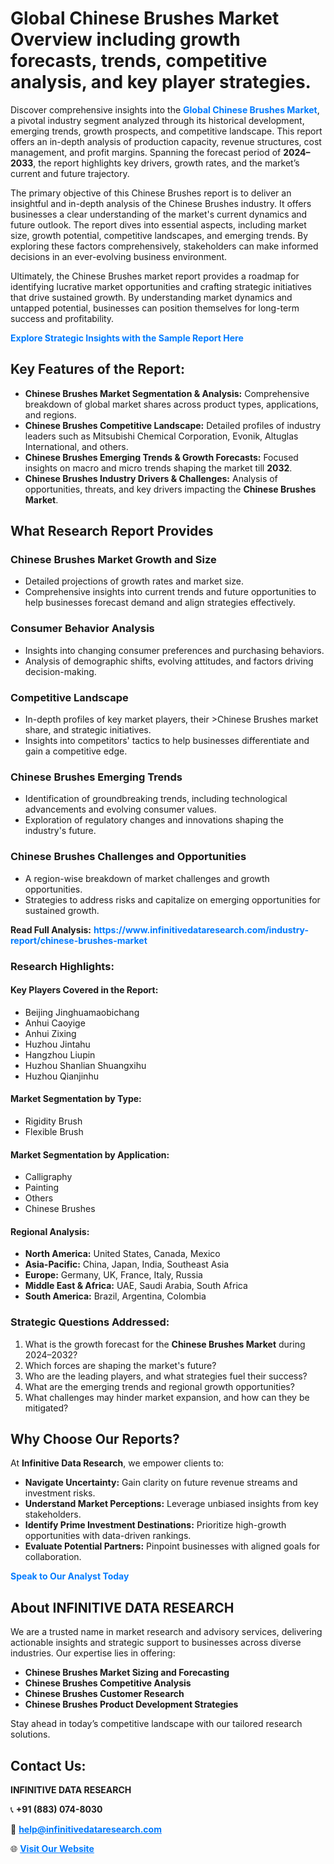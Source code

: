 <h1>Global Chinese Brushes Market Overview including growth forecasts, trends, competitive analysis, and key player strategies.</h1>
<p>
Discover comprehensive insights into the 
<a href="https://www.infinitivedataresearch.com/industry-report/chinese-brushes-market" rel="dofollow" style="color: #007BFF; text-decoration: none;"><strong>Global Chinese Brushes Market</strong></a>, a pivotal industry segment analyzed through its historical development, emerging trends, growth prospects, and competitive landscape. This report offers an in-depth analysis of production capacity, revenue structures, cost management, and profit margins. Spanning the forecast period of <strong>2024–2033</strong>, the report highlights key drivers, growth rates, and the market’s current and future trajectory.
</p>
<p>
The primary objective of this Chinese Brushes report is to deliver an insightful and in-depth analysis of the Chinese Brushes industry. It offers businesses a clear understanding of the market's current dynamics and future outlook. The report dives into essential aspects, including market size, growth potential, competitive landscapes, and emerging trends. By exploring these factors comprehensively, stakeholders can make informed decisions in an ever-evolving business environment.
</p>
<p>
Ultimately, the Chinese Brushes market report provides a roadmap for identifying lucrative market opportunities and crafting strategic initiatives that drive sustained growth. By understanding market dynamics and untapped potential, businesses can position themselves for long-term success and profitability.
</p>
<p>
<a href="https://www.infinitivedataresearch.com/request-sample/reportId=111858" style="color: #007BFF; text-decoration: none;"><strong>Explore Strategic Insights with the Sample Report Here</strong></a>
</p>

<h2>Key Features of the Report:</h2>
<ul>
<li><strong>Chinese Brushes Market Segmentation & Analysis:</strong> Comprehensive breakdown of global market shares across product types, applications, and regions.</li>
<li><strong>Chinese Brushes Competitive Landscape:</strong> Detailed profiles of industry leaders such as Mitsubishi Chemical Corporation, Evonik, Altuglas International, and others.</li>
<li><strong>Chinese Brushes Emerging Trends & Growth Forecasts:</strong> Focused insights on macro and micro trends shaping the market till <strong>2032</strong>.</li>
<li><strong>Chinese Brushes Industry Drivers & Challenges:</strong> Analysis of opportunities, threats, and key drivers impacting the <strong>Chinese Brushes Market</strong>.</li>
</ul>

<h2>What Research Report Provides</h2>
<h3>Chinese Brushes Market Growth and Size</h3>
<ul>
<li>Detailed projections of growth rates and market size.</li>
<li>Comprehensive insights into current trends and future opportunities to help businesses forecast demand and align strategies effectively.</li>
</ul>

<h3>Consumer Behavior Analysis</h3>
<ul>
<li>Insights into changing consumer preferences and purchasing behaviors.</li>
<li>Analysis of demographic shifts, evolving attitudes, and factors driving decision-making.</li>
</ul>

<h3>Competitive Landscape</h3>
<ul>
<li>In-depth profiles of key market players, their >Chinese Brushes market share, and strategic initiatives.</li>
<li>Insights into competitors' tactics to help businesses differentiate and gain a competitive edge.</li>
</ul>

<h3>Chinese Brushes Emerging Trends</h3>
<ul>
<li>Identification of groundbreaking trends, including technological advancements and evolving consumer values.</li>
<li>Exploration of regulatory changes and innovations shaping the industry's future.</li>
</ul>

<h3>Chinese Brushes Challenges and Opportunities</h3>
<ul>
<li>A region-wise breakdown of market challenges and growth opportunities.</li>
<li>Strategies to address risks and capitalize on emerging opportunities for sustained growth.</li>
</ul>
<p><strong>Read Full Analysis:</strong> <a href="https://www.infinitivedataresearch.com/industry-report/chinese-brushes-market" rel="dofollow" style="color: #007BFF; text-decoration: none;"><strong>https://www.infinitivedataresearch.com/industry-report/chinese-brushes-market</strong></a></p>
<h3>Research Highlights:</h3>
<h4>Key Players Covered in the Report:</h4>
<ul><li>Beijing Jinghuamaobichang</li><li>Anhui Caoyige</li><li>Anhui Zixing</li><li>Huzhou Jintahu</li><li>Hangzhou Liupin</li><li>Huzhou Shanlian Shuangxihu</li><li>Huzhou Qianjinhu</li></ul>
<h4>Market Segmentation by Type:</h4>
<ul><li>Rigidity Brush</li><li>Flexible Brush</li></ul>
<h4>Market Segmentation by Application:</h4>
<ul><li>Calligraphy</li><li>Painting</li><li>Others</li><li>Chinese Brushes</li></ul>

<h4>Regional Analysis:</h4>
<ul>
<li><strong>North America:</strong> United States, Canada, Mexico</li>
<li><strong>Asia-Pacific:</strong> China, Japan, India, Southeast Asia</li>
<li><strong>Europe:</strong> Germany, UK, France, Italy, Russia</li>
<li><strong>Middle East & Africa:</strong> UAE, Saudi Arabia, South Africa</li>
<li><strong>South America:</strong> Brazil, Argentina, Colombia</li>
</ul>

<h3>Strategic Questions Addressed:</h3>
<ol>
<li>What is the growth forecast for the <strong>Chinese Brushes Market</strong> during 2024–2032?</li>
<li>Which forces are shaping the market's future?</li>
<li>Who are the leading players, and what strategies fuel their success?</li>
<li>What are the emerging trends and regional growth opportunities?</li>
<li>What challenges may hinder market expansion, and how can they be mitigated?</li>
</ol>

<h2>Why Choose Our Reports?</h2>
<p>At <strong>Infinitive Data Research</strong>, we empower clients to:</p>
<ul>
<li><strong>Navigate Uncertainty:</strong> Gain clarity on future revenue streams and investment risks.</li>
<li><strong>Understand Market Perceptions:</strong> Leverage unbiased insights from key stakeholders.</li>
<li><strong>Identify Prime Investment Destinations:</strong> Prioritize high-growth opportunities with data-driven rankings.</li>
<li><strong>Evaluate Potential Partners:</strong> Pinpoint businesses with aligned goals for collaboration.</li>
</ul>
<p><a href="https://www.infinitivedataresearch.com/industry-report/chinese-brushes-market" rel="dofollow" style="color: #007BFF; text-decoration: none;"><strong>Speak to Our Analyst Today</strong></a></p>

<h2>About INFINITIVE DATA RESEARCH</h2>
<p>We are a trusted name in market research and advisory services, delivering actionable insights and strategic support to businesses across diverse industries. Our expertise lies in offering:</p>
<ul>
<li><strong>Chinese Brushes Market Sizing and Forecasting</strong></li>
<li><strong>Chinese Brushes Competitive Analysis</strong></li>
<li><strong>Chinese Brushes Customer Research</strong></li>
<li><strong>Chinese Brushes Product Development Strategies</strong></li>
</ul>
<p>Stay ahead in today’s competitive landscape with our tailored research solutions.</p>

<h2>Contact Us:</h2>
<p><strong>INFINITIVE DATA RESEARCH</strong></p>
<p>📞 <strong>+91 (883) 074-8030</strong></p>
<p>📧 <strong><a href="mailto:help@infinitivedataresearch.com" style="color: #007BFF;">help@infinitivedataresearch.com</a></strong></p>
<p>🌐 <strong><a href="https://www.infinitivedataresearch.com" rel="dofollow" style="color: #007BFF;">Visit Our Website</a></strong></p>